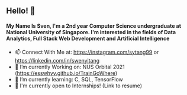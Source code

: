 ## Hello! 👋

#### My Name Is Sven, I'm a 2nd year Computer Science undergraduate at National University of Singapore. I'm interested in the fields of Data Analytics, Full Stack Web Development and Artificial Intelligence
<!--
**EssWhyy/EssWhyy** is a ✨ _special_ ✨ repository because its `README.md` (this file) appears on your GitHub profile. -->

- 📫 Connect With Me at: https://instagram.com/sytang99 or https://linkedin.com/in/swenyitang
- 🔭 I’m currently Working on: NUS Orbital 2021 (https://esswhyy.github.io/TrainGoWhere)
- 🌱 I’m currently learning: C, SQL, TensorFlow
- 💬 I'm currently open to Internships! (Link to resume)
